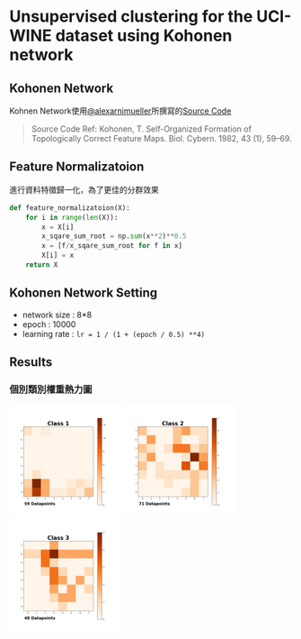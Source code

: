 # Unsupervised clustering for the UCI-WINE dataset using Kohonen network

## Kohonen Network
Kohnen Network使用[@alexarnimueller](https://github.com/alexarnimueller)所撰寫的[Source Code](https://github.com/alexarnimueller/som)
> Source Code Ref: Kohonen, T. Self-Organized Formation of Topologically Correct Feature Maps. Biol. Cybern. 1982, 43 (1), 59–69.

## Feature Normalizatoion
進行資料特徵歸一化，為了更佳的分群效果
```python
def feature_normalizatoion(X):
    for i in range(len(X)):
        x = X[i]
        x_sqare_sum_root = np.sum(x**2)**0.5
        x = [f/x_sqare_sum_root for f in x]
        X[i] = x
    return X
```

## Kohonen Network Setting
- network size : 8*8
- epoch : 10000
- learning rate : `lr = 1 / (1 + (epoch / 0.5) **4)`

## Results
### 個別類別權重熱力圖
<div style='display:inline'>
<img src="https://github.com/p208p2002/kohonen-network-with-wine-dataset/blob/master/images/class_1.png?raw=true" width="200px"/>

<img src="https://github.com/p208p2002/kohonen-network-with-wine-dataset/blob/master/images/class_2.png?raw=true" width="200px"/>

<img src="https://github.com/p208p2002/kohonen-network-with-wine-dataset/blob/master/images/class_3.png?raw=true" width="200px"/>
</div>
